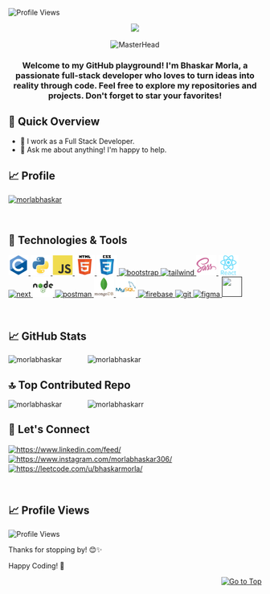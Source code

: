![Profile Views](https://komarev.com/ghpvc/?username=morlabhaskar&label=Profile%20views&color=0e75b6&style=flat)
<p align="center">
   <img src="https://readme-typing-svg.demolab.com?font=Roboto+Slab&color=%237E3ACE&size=35&center=true&vCenter=true&width=450&duration=1500&pause=1000&lines=Bhaskar+Morla;Full+Stack+Developer" width="auto" height="35"/>
</p>

<p align="center" >
  <img src="https://firebasestorage.googleapis.com/v0/b/flexi-coding.appspot.com/o/dempgi7-520f8d5f-63d4-4453-8822-dbc149ae27f8.gif?alt=media&token=91c0c7b2-93c3-4029-b011-1a8703c5730d" alt="MasterHead" height="240">
</p>


<h3 align="center">Welcome to my GitHub playground! I'm Bhaskar Morla, a passionate full-stack developer who loves to turn ideas into reality through code. Feel free to explore my repositories and projects. Don't forget to star your favorites!</h3>



## 🚀 Quick Overview
   - 🔭 I work as a Full Stack Developer.
   - 💬 Ask me about anything! I'm happy to help.
   &nbsp;
   &nbsp;
   &nbsp;
## 📈 Profile
<p align="left"> <a href="https://github.com/ryo-ma/github-profile-trophy"><img src="https://github-profile-trophy.vercel.app/?username=morlabhaskar" alt="morlabhaskar" /></a> </p>
 &nbsp;
   &nbsp;
   &nbsp;
   
## 🔧 Technologies & Tools

<p align="left"> 
   <a href="" target="_blank" rel="noreferrer"> <img src="https://raw.githubusercontent.com/devicons/devicon/master/icons/c/c-original.svg" alt="c" width="40" height="40"/> </a> 
    <a href="" target="_blank" rel="noreferrer"> <img src="https://raw.githubusercontent.com/devicons/devicon/master/icons/python/python-original.svg" alt="python" width="40" height="40"/> </a> 
   <a href="" target="_blank" rel="noreferrer"> <img src="https://raw.githubusercontent.com/devicons/devicon/master/icons/javascript/javascript-original.svg"  alt="javascript" width="40" height="40"/> </a> 
  <a href="" target="_blank" rel="noreferrer"> <img src="https://raw.githubusercontent.com/devicons/devicon/master/icons/html5/html5-original-wordmark.svg" alt="html5" width="40" height="40"/>                         </a> 
   <a href="" target="_blank" rel="noreferrer"> <img src="https://raw.githubusercontent.com/devicons/devicon/master/icons/css3/css3-original-wordmark.svg" alt="css3" width="40"                                             height="40"/> </a>
  <a href="" target="_blank" rel="noreferrer"> <img src="https://www.w3schools.com/whatis/img_bootstrap.png" alt="bootstrap" width="40" height="40"/> </a> 
   <a href="" target="_blank" rel="noreferrer"> <img src="https://www.vectorlogo.zone/logos/tailwindcss/tailwindcss-icon.svg" alt="tailwind" width="40" height="40"/> </a> 
   <a href="" target="_blank" rel="noreferer"> <img src="https://raw.githubusercontent.com/devicons/devicon/master/icons/sass/sass-original.svg" alt="sass" width="40" height="40"/> </a>
  <a href="" target="_blank" rel="norefeer"> <img src="https://raw.githubusercontent.com/devicons/devicon/master/icons/react/react-original-wordmark.svg" alt="react" width="40" height="40"/> </a> 
    <a href="" target="_blank" rel="noreferrer"> <img src="https://encrypted-tbn0.gstatic.com/images?q=tbn:ANd9GcQJEWCl3D1_JGj7-6OKGKIhepY1fMe3blH5_w&usqp=CAU" alt="next" width="40" height="40"/> </a> 
 <a href="" target="_blank" rel="noreferrer"> <img src="https://raw.githubusercontent.com/devicons/devicon/master/icons/nodejs/nodejs-original-wordmark.svg" alt="express" width="40" height="40"/>                             </a> 
    <a href="" target="_blank" rel="noreferrer"> <img src="https://www.vectorlogo.zone/logos/getpostman/getpostman-icon.svg" alt="postman" width="40" height="40"/> </a> 
<a href="" target="_blank" rel="noreferrer"> <img src="https://raw.githubusercontent.com/devicons/devicon/master/icons/mongodb/mongodb-original-wordmark.svg" alt="mongodb" width="40"                                   height="40"/> </a> 
  <a href="" target="_blank" rel="noreferrer"> <img src="https://raw.githubusercontent.com/devicons/devicon/master/icons/mysql/mysql-original-wordmark.svg" alt="mysql" width="40" height="40"/>                             </a> 
   <a href="" target="_blank" rel="noreferrer"> <img src="https://www.vectorlogo.zone/logos/firebase/firebase-icon.svg" alt="firebase" width="40" height="40"/> </a> 
  <a href="" target="_blank" rel="noreferrer"> <img src="https://www.vectorlogo.zone/logos/git-scm/git-scm-icon.svg" alt="git" width="40" height="40"/> </a> 
  <a href="" target="_blank" rel="noreferrer"> <img src="https://www.vectorlogo.zone/logos/figma/figma-icon.svg" alt="figma" width="40" height="40"/> </a> 
  <a href="" target="_blank" rel="noreferrer"> <img src="https://encrypted-tbn0.gstatic.com/images?q=tbn:ANd9GcREL-N3kfavKUhNI0U7hH3imNeJTf2hovqw9Q&usqp=CAU" alt="" width="40" height="40"/> </a> 
  
</p>
 &nbsp;
   &nbsp;
   &nbsp;


## 📈 GitHub Stats
<p align="left">
   <img height="170" src="https://github-readme-stats.vercel.app/api/top-langs?username=morlabhaskar&show_icons=true&locale=en&layout=compact&theme=tokyonight" alt="morlabhaskar" />
   &nbsp;
   &nbsp;
   &nbsp;
   &nbsp;
   &nbsp;
   &nbsp;
   <img height="170" width="" src="https://github-readme-stats.vercel.app/api?username=morlabhaskar&show_icons=true&locale=en&theme=tokyonight" alt="morlabhaskar" />
</p>

## 🔝 Top Contributed Repo

<p align="left">
   <img height="170" src="https://github-readme-streak-stats.herokuapp.com/?user=morlabhaskar&&theme=tokyonight" alt="morlabhaskar" />
   &nbsp;
    &nbsp;
   &nbsp;
   &nbsp;
   &nbsp;
   &nbsp;
   <img height="170" src="https://github-contributor-stats.vercel.app/api?username=morlabhaskar&limit=5&theme=tokyonight&combine_all_yearly_contributions=true" alt="morlabhaskarr" />
</p>


## 🌟 Let's Connect

<p align="left">
<a href="https://www.linkedin.com/in/bhaskar-morla-429738258/" target="_blank"><img align="center" src="https://raw.githubusercontent.com/rahuldkjain/github-profile-readme-generator/master/src/images/icons/Social/linked-in-alt.svg" alt="https://www.linkedin.com/feed/" height="30" width="40" /></a>
<a href="https://www.instagram.com/morlabhaskar306/" target="_blank"><img align="center" src="https://raw.githubusercontent.com/rahuldkjain/github-profile-readme-generator/master/src/images/icons/Social/instagram.svg" alt="https://www.instagram.com/morlabhaskar306/" height="30" width="40" /></a>
<a href="https://leetcode.com/u/BhaskarMorla/" target="_blank"><img align="center" src="https://raw.githubusercontent.com/rahuldkjain/github-profile-readme-generator/master/src/images/icons/Social/leet-code.svg" alt="https://leetcode.com/u/bhaskarmorla/" height="30" width="40" /></a>
</p>
 &nbsp;
   &nbsp;
   &nbsp;


## 📈 Profile Views
![Profile Views](https://komarev.com/ghpvc/?username=morlabhaskar&label=Profile%20views&color=0e75b6&style=flat)

Thanks for stopping by! 😊✨

Happy Coding! 🚀
<p align="right"><a href="#top"><img src="https://img.shields.io/static/v1?label&message=Go+to+Top&color=0b6ab3&style=flat&logo" alt="Go to Top" /></a></p>
